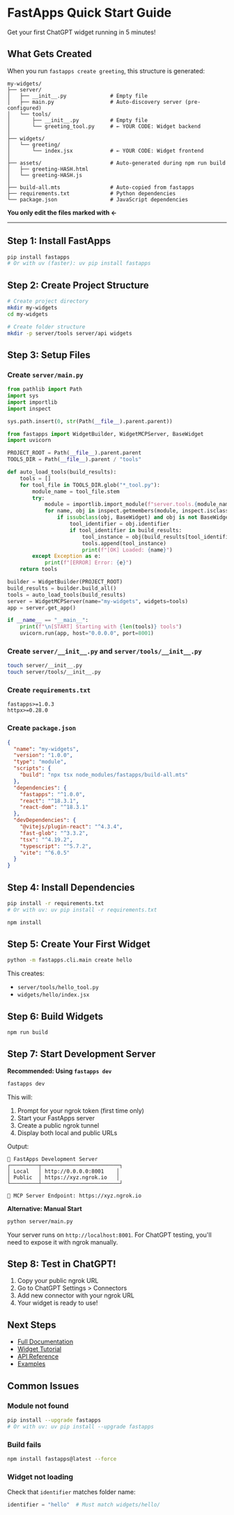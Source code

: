 # FastApps Quick Start Guide

Get your first ChatGPT widget running in 5 minutes!

## What Gets Created

When you run `fastapps create greeting`, this structure is generated:

```
my-widgets/
├── server/
│   ├── __init__.py              # Empty file
│   ├── main.py                  # Auto-discovery server (pre-configured)
│   └── tools/
│       ├── __init__.py          # Empty file
│       └── greeting_tool.py     # ← YOUR CODE: Widget backend
│
├── widgets/
│   └── greeting/
│       └── index.jsx            # ← YOUR CODE: Widget frontend
│
├── assets/                      # Auto-generated during npm run build
│   ├── greeting-HASH.html
│   └── greeting-HASH.js
│
├── build-all.mts                # Auto-copied from fastapps
├── requirements.txt             # Python dependencies
└── package.json                 # JavaScript dependencies
```

**You only edit the files marked with ←**

---

## Step 1: Install FastApps

```bash
pip install fastapps
# Or with uv (faster): uv pip install fastapps
```

## Step 2: Create Project Structure

```bash
# Create project directory
mkdir my-widgets
cd my-widgets

# Create folder structure
mkdir -p server/tools server/api widgets
```

## Step 3: Setup Files

### Create `server/main.py`

```python
from pathlib import Path
import sys
import importlib
import inspect

sys.path.insert(0, str(Path(__file__).parent.parent))

from fastapps import WidgetBuilder, WidgetMCPServer, BaseWidget
import uvicorn

PROJECT_ROOT = Path(__file__).parent.parent
TOOLS_DIR = Path(__file__).parent / "tools"

def auto_load_tools(build_results):
    tools = []
    for tool_file in TOOLS_DIR.glob("*_tool.py"):
        module_name = tool_file.stem
        try:
            module = importlib.import_module(f"server.tools.{module_name}")
            for name, obj in inspect.getmembers(module, inspect.isclass):
                if issubclass(obj, BaseWidget) and obj is not BaseWidget:
                    tool_identifier = obj.identifier
                    if tool_identifier in build_results:
                        tool_instance = obj(build_results[tool_identifier])
                        tools.append(tool_instance)
                        print(f"[OK] Loaded: {name}")
        except Exception as e:
            print(f"[ERROR] Error: {e}")
    return tools

builder = WidgetBuilder(PROJECT_ROOT)
build_results = builder.build_all()
tools = auto_load_tools(build_results)
server = WidgetMCPServer(name="my-widgets", widgets=tools)
app = server.get_app()

if __name__ == "__main__":
    print(f"\n[START] Starting with {len(tools)} tools")
    uvicorn.run(app, host="0.0.0.0", port=8001)
```

### Create `server/__init__.py` and `server/tools/__init__.py`

```bash
touch server/__init__.py
touch server/tools/__init__.py
```

### Create `requirements.txt`

```
fastapps>=1.0.3
httpx>=0.28.0
```

### Create `package.json`

```json
{
  "name": "my-widgets",
  "version": "1.0.0",
  "type": "module",
  "scripts": {
    "build": "npx tsx node_modules/fastapps/build-all.mts"
  },
  "dependencies": {
    "fastapps": "^1.0.0",
    "react": "^18.3.1",
    "react-dom": "^18.3.1"
  },
  "devDependencies": {
    "@vitejs/plugin-react": "^4.3.4",
    "fast-glob": "^3.3.2",
    "tsx": "^4.19.2",
    "typescript": "^5.7.2",
    "vite": "^6.0.5"
  }
}
```

## Step 4: Install Dependencies

```bash
pip install -r requirements.txt
# Or with uv: uv pip install -r requirements.txt

npm install
```

## Step 5: Create Your First Widget

```bash
python -m fastapps.cli.main create hello
```

This creates:
- `server/tools/hello_tool.py`
- `widgets/hello/index.jsx`

## Step 6: Build Widgets

```bash
npm run build
```

## Step 7: Start Development Server

**Recommended: Using `fastapps dev`**

```bash
fastapps dev
```

This will:
1. Prompt for your ngrok token (first time only)
2. Start your FastApps server
3. Create a public ngrok tunnel
4. Display both local and public URLs

Output:
```
🚀 FastApps Development Server
┌─────────┬─────────────────────────┐
│ Local   │ http://0.0.0.0:8001    │
│ Public  │ https://xyz.ngrok.io   │
└─────────┴─────────────────────────┘

📡 MCP Server Endpoint: https://xyz.ngrok.io
```

**Alternative: Manual Start**

```bash
python server/main.py
```

Your server runs on `http://localhost:8001`. For ChatGPT testing, you'll need to expose it with ngrok manually.

## Step 8: Test in ChatGPT!

1. Copy your public ngrok URL
2. Go to ChatGPT Settings > Connectors
3. Add new connector with your ngrok URL
4. Your widget is ready to use!

## Next Steps

- [Full Documentation](../README.md)
- [Widget Tutorial](./TUTORIAL.md)
- [API Reference](./API.md)
- [Examples](../../examples/)

## Common Issues

### Module not found

```bash
pip install --upgrade fastapps
# Or with uv: uv pip install --upgrade fastapps
```

### Build fails

```bash
npm install fastapps@latest --force
```

### Widget not loading

Check that `identifier` matches folder name:
```python
identifier = "hello"  # Must match widgets/hello/
```

